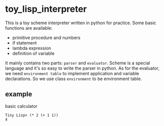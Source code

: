 # toy_lisp_interpreter

This is a toy scheme interpreter written in python for practice. Some basic functions are available: 
- primitive  procedure and numbers
- if statement
- lambda expression
- definition of variable

It mainly contains two parts: `parser` and `evaluator`. Scheme is a special language and it's so easy to write the parser in python. As for the evaluator, we need `environment table` to implement application and variable declarations. So we use class `environment` to be  environment table. 

## example
basic calculator
```
Tiny Lisp> (* 2 (+ 1 1))
4
```


